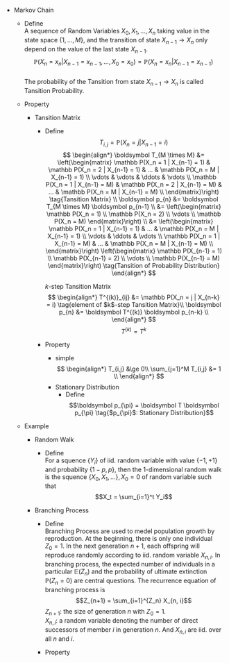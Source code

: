 * Markov Chain
  - Define  
    A sequence of Random Variables $X_0, X_1, ..., X_n$ taking value in the state space $\{1, ..., M\}$, and the transition of state $X_{n-1} \to X_{n}$ only depend on the value of the last state $X_{n-1}$.
    $$\mathbb P(X_n = x_n | X_{n-1} = x_{n-1}, ..., X_{0} = x_{0}) = \mathbb P(X_n = x_n | X_{n-1} = x_{n-1})  \tag{Tansition Probability}$$  
    The probability of the Tansition from state $X_{n-1} \to X_{n}$ is called Tansition Probability.

  - Property
    * Tansition Matrix
      - Define
        $$T_{i,j} = \mathbb P(X_n = j | X_{n-1} = i)  \tag{$i \to j$}$$
        $$
        \begin{align*}
          \boldsymbol T_{M \times M} &= \left(\begin{matrix}
            \mathbb P(X_n = 1 | X_{n-1} = 1) & \mathbb P(X_n = 2 | X_{n-1} = 1) & ... & \mathbb P(X_n = M | X_{n-1} = 1)  \\
            \vdots & \vdots & \ddots & \vdots \\
            \mathbb P(X_n = 1 | X_{n-1} = M) & \mathbb P(X_n = 2 | X_{n-1} = M) & ... & \mathbb P(X_n = M | X_{n-1} = M)  \\
          \end{matrix}\right) \tag{Tansition Matrix} \\
          \boldsymbol p_{n} &= \boldsymbol T_{M \times M} \boldsymbol p_{n-1}  \\
          &= \left(\begin{matrix} \mathbb P(X_n = 1) \\ \mathbb P(X_n = 2) \\ \vdots \\ \mathbb P(X_n = M) \end{matrix}\right)  \\
          &= \left(\begin{matrix}
          \mathbb P(X_n = 1 | X_{n-1} = 1) & ... & \mathbb P(X_n = M | X_{n-1} = 1)  \\
          \vdots & \ddots & \vdots \\
          \mathbb P(X_n = 1 | X_{n-1} = M) & ... & \mathbb P(X_n = M | X_{n-1} = M)  \\
          \end{matrix}\right)
          \left(\begin{matrix} \mathbb P(X_{n-1} = 1) \\ \mathbb P(X_{n-1} = 2) \\ \vdots \\ \mathbb P(X_{n-1} = M) \end{matrix}\right)  \tag{Tansition of Probability Distribution}
        \end{align*}
        $$

        $k$-step Tansition Matrix
        $$
        \begin{align*}
        T^{(k)}_{ij} &= \mathbb P(X_n = j | X_{n-k} = i)  \tag{element of $k$-step Tansition Matrix}\\
          \boldsymbol p_{n} &= \boldsymbol T^{(k)} \boldsymbol p_{n-k}  \\
        \end{align*}
        $$
        $$T^{(k)} = T^k$$ 

      - Property
        - simple
          $$
          \begin{align*}
            T_{i,j} &\ge 0\\
            \sum_{j=1}^M T_{i,j} &= 1  \\
          \end{align*}
          $$

        * Stationary Distribution
          - Define 
            $$\boldsymbol p_{\pi} = \boldsymbol T \boldsymbol p_{\pi}  \tag{$p_{\pi}$: Stationary Distribution}$$

  - Example
    * Random Walk
      - Define  
        For a squence $\{Y_i\}$ of iid. random variable with value $\{-1, +1\}$ and probability $\{1-p, p\}$, then the 1-dimensional random walk is the squence $\{X_0, X_1, ...\}, X_0 = 0$ of random variable such that
        $$X_t = \sum_{i=1}^t Y_i$$

    * Branching Process 
      - Define  
        Branching Process are used to medel population growth by reproduction. At the beginning, there is only one individual $Z_0 = 1$. In the next generation $n+1$, each offspring will reproduce randomly according to iid. random variable $X_{n,i}$. In branching process, the expected number of individuals in a particular $\mathbb E(Z_n)$ and the probability of ultimate extinction $\mathbb P(Z_n = 0)$ are central questions. The recurrence equation of branching process is 
        $$Z_{n+1} = \sum_{i=1}^{Z_n} X_{n, i}$$
        $Z_{n+1}$: the size of generation $n$ with $Z_0 = 1$.  
        $X_{n, i}$: a random variable denoting the number of direct successors of member $i$ in generation $n$. And $X_{n,i}$ are iid. over all $n$ and $i$.  

      - Property

          

        
    